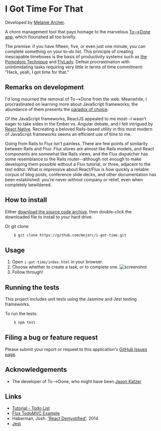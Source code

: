 # I Got Time For That

Developed by [Melanie Archer](http://twobanjos.com).

A chore management tool that pays homage to the marvelous [To-->Done app](http://lifehacker.com/5515338/todone-assigns-you-tasks-based-on-your-available-time), which flourished all too briefly.

The premise: if you have fifteen, five, or even just one minute, you can complete something on your to-do list. This principle of creating inescapable timeboxes is the basis of productivity systems such as [the Pomodoro Technique](http://pomodorotechnique.com/) and [FlyLady](http://www.flylady.net/d/br/2015/01/10/15-minutes-is-so-simple/). Defeat procrastination with unintimidating tasks requiring very little in terms of time commitment: "Heck, yeah, I got time for that."

## Remarks on development
I'd long mourned the removal of To-->Done from the web. Meanwhile, I procrastinated on learning more about JavaScript frameworks; the abundance of them presents the [paradox of choice](http://www.amazon.com/The-Paradox-Choice-More-Less/dp/149151423X).

Of the JavaScript frameworks, ReactJS appealed to me most--I wasn't eager to take sides in the Ember vs. Angular debate, and I felt intrigued by [React Native](https://facebook.github.io/react-native/). Recreating a beloved Rails-based utility in this most modern of JavaScript frameworks seems an efficient use of time to me.

Going from Rails to Flux isn't painless. There are few points of similarity between Rails and Flux: Flux stores are almost like Rails models, and React components are somewhat like Rails views, and the Flux dispatcher has some resemblance to the Rails router--although not enough to make developing them possible without a Flux tutorial, or three, adjacent to the text editor. What *is* impressive about React/Flux is how quickly a reliable corpus of blog posts, conference slide decks, and other documentation has been established: you're never without company or relief, even when completely bewildered. 

## How to install

Either [download the source code archive](https://github.com/mejarc/i-got-time/archive/master.zip), then double-click the downloaded file to install to your hard drive.

Or git clone:

```sh
    $ git clone https://github.com/mejarc/i-got-time.git
````

## Usage
1. Open `i-got-time/index.html` in your browser.
1. Choose whether to create a task, or to complete one.
  ![screenshot](http://i.imgur.com/G9ZOsFn.png?1)
1. Follow through!

## Running the tests

This project includes unit tests using the Jasmine and Jest testing frameworks.

To run the tests:

```sh
    $ npm test
````

## Filing a bug or feature request

Please submit your report or request to this application's [GitHub Issues page](https://github.com/mejarc/i-got-time/issues).

## Acknowledgements
- The developer of To-->Done, who might have been [Jason Katzer](http://www.whois.com/whois/todoneapp.com)

## Links
- [Tutorial - Todo List](https://facebook.github.io/flux/docs/todo-list.html)
- [Flux TodoMVC Example](https://github.com/facebook/flux/tree/master/examples/flux-todomvc)
- Haberman, Josh. ['React Demystified'](http://blog.reverberate.org/2014/02/react-demystified.html). 2014
- [Jest](https://facebook.github.io/jest/)
